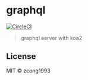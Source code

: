 # graphql

[![CircleCI](https://img.shields.io/circleci/project/github/dc-server/Dc-server-koa.svg?style=flat-square)](https://circleci.com/gh/dc-server/Dc-server-koa)

> graphql server with koa2

## License

MIT &copy; zcong1993
